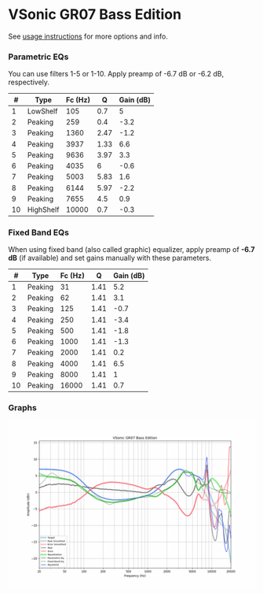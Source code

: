 # VSonic GR07 Bass Edition
See [usage instructions](https://github.com/jaakkopasanen/AutoEq#usage) for more options and info.

### Parametric EQs
You can use filters 1-5 or 1-10. Apply preamp of -6.7 dB or -6.2 dB, respectively.

|   # | Type      |   Fc (Hz) |    Q |   Gain (dB) |
|-----|-----------|-----------|------|-------------|
|   1 | LowShelf  |       105 | 0.7  |         5   |
|   2 | Peaking   |       259 | 0.4  |        -3.2 |
|   3 | Peaking   |      1360 | 2.47 |        -1.2 |
|   4 | Peaking   |      3937 | 1.33 |         6.6 |
|   5 | Peaking   |      9636 | 3.97 |         3.3 |
|   6 | Peaking   |      4035 | 6    |        -0.6 |
|   7 | Peaking   |      5003 | 5.83 |         1.6 |
|   8 | Peaking   |      6144 | 5.97 |        -2.2 |
|   9 | Peaking   |      7655 | 4.5  |         0.9 |
|  10 | HighShelf |     10000 | 0.7  |        -0.3 |

### Fixed Band EQs
When using fixed band (also called graphic) equalizer, apply preamp of **-6.7 dB** (if available) and set gains manually with these parameters.

|   # | Type    |   Fc (Hz) |    Q |   Gain (dB) |
|-----|---------|-----------|------|-------------|
|   1 | Peaking |        31 | 1.41 |         5.2 |
|   2 | Peaking |        62 | 1.41 |         3.1 |
|   3 | Peaking |       125 | 1.41 |        -0.7 |
|   4 | Peaking |       250 | 1.41 |        -3.4 |
|   5 | Peaking |       500 | 1.41 |        -1.8 |
|   6 | Peaking |      1000 | 1.41 |        -1.3 |
|   7 | Peaking |      2000 | 1.41 |         0.2 |
|   8 | Peaking |      4000 | 1.41 |         6.5 |
|   9 | Peaking |      8000 | 1.41 |         1   |
|  10 | Peaking |     16000 | 1.41 |         0.7 |

### Graphs
![](./VSonic%20GR07%20Bass%20Edition.png)
